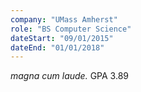 ```yaml
---
company: "UMass Amherst"
role: "BS Computer Science"
dateStart: "09/01/2015"
dateEnd: "01/01/2018"
---
```


<i>magna cum laude.</i> GPA 3.89
